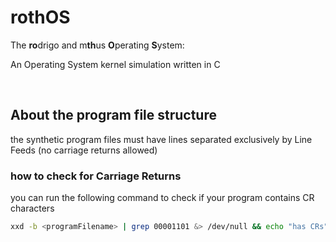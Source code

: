 # rothOS
 The **ro**drigo and m**th**us **O**perating **S**ystem:

An Operating System kernel simulation written in C

<br>

## About the program file structure
the synthetic program files must have lines separated exclusively by Line Feeds (no carriage returns allowed)
### how to check for Carriage Returns
you can run the following command to check if your program contains CR characters
```bash
xxd -b <programFilename> | grep 00001101 &> /dev/null && echo "has CRs" || echo "has no CRs"
```
